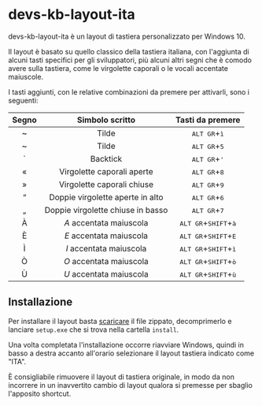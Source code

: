 # devs-kb-layout-ita

devs-kb-layout-ita è un layout di tastiera personalizzato per Windows 10.

Il layout è basato su quello classico della tastiera italiana, con l'aggiunta di alcuni tasti specifici per gli sviluppatori, più alcuni altri segni che è comodo avere sulla tastiera, come le virgolette caporali o le vocali accentate maiuscole.

I tasti aggiunti, con le relative combinazioni da premere per attivarli, sono i seguenti:

Segno | Simbolo scritto | Tasti da premere
:---:| :---: | :---:
~ | Tilde | <kbd>ALT GR</kbd>+<kbd>ì</kbd>
~ | Tilde | <kbd>ALT GR</kbd>+<kbd>5</kbd>
\` | Backtick | <kbd>ALT GR</kbd>+<kbd>'</kbd>
« | Virgolette caporali aperte | <kbd>ALT GR</kbd>+<kbd>8</kbd>
» | Virgolette caporali chiuse | <kbd>ALT GR</kbd>+<kbd>9</kbd>
“ | Doppie virgolette aperte in alto | <kbd>ALT GR</kbd>+<kbd>6</kbd>
„ | Doppie virgolette chiuse in basso | <kbd>ALT GR</kbd>+<kbd>7</kbd>
À | _A_ accentata maiuscola | <kbd>ALT GR</kbd>+<kbd>SHIFT</kbd>+<kbd>à</kbd>
È | _E_ accentata maiuscola | <kbd>ALT GR</kbd>+<kbd>SHIFT</kbd>+<kbd>E</kbd>
Ì | _I_ accentata maiuscola | <kbd>ALT GR</kbd>+<kbd>SHIFT</kbd>+<kbd>ì</kbd>
Ò | _O_ accentata maiuscola | <kbd>ALT GR</kbd>+<kbd>SHIFT</kbd>+<kbd>ò</kbd>
Ù | _U_ accentata maiuscola | <kbd>ALT GR</kbd>+<kbd>SHIFT</kbd>+<kbd>ù</kbd>

## Installazione

Per installare il layout basta [scaricare](https://github.com/linuxiamo/devs-kb-layout-ita/archive/master.zip) il file zippato, decomprimerlo e lanciare ```setup.exe``` che si trova nella cartella ```install```.

Una volta completata l'installazione occorre riavviare Windows, quindi in basso a destra accanto all'orario selezionare il layout tastiera indicato come "ITA".

È consigliabile rimuovere il layout di tastiera originale, in modo da non incorrere in un inavvertito cambio di layout qualora si premesse per sbaglio l'apposito shortcut.
